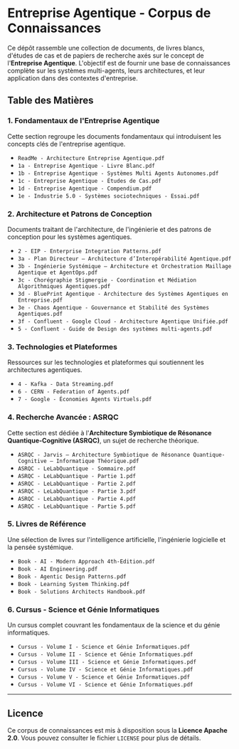# Entreprise Agentique - Corpus de Connaissances

Ce dépôt rassemble une collection de documents, de livres blancs, d'études de cas et de papiers de recherche axés sur le concept de l'**Entreprise Agentique**. L'objectif est de fournir une base de connaissances complète sur les systèmes multi-agents, leurs architectures, et leur application dans des contextes d'entreprise.

## Table des Matières

### 1. Fondamentaux de l'Entreprise Agentique
Cette section regroupe les documents fondamentaux qui introduisent les concepts clés de l'entreprise agentique.
- `ReadMe - Architecture Entreprise Agentique.pdf`
- `1a - Entreprise Agentique - Livre Blanc.pdf`
- `1b - Entreprise Agentique - Systèmes Multi Agents Autonomes.pdf`
- `1c - Entreprise Agentique - Études de Cas.pdf`
- `1d - Entreprise Agentique - Compendium.pdf`
- `1e - Industrie 5.0 - Systèmes sociotechniques - Essai.pdf`

### 2. Architecture et Patrons de Conception
Documents traitant de l'architecture, de l'ingénierie et des patrons de conception pour les systèmes agentiques.
- `2 - EIP - Enterprise Integration Patterns.pdf`
- `3a - Plan Directeur – Architecture d’Interopérabilité Agentique.pdf`
- `3b - Ingénierie Systémique – Architecture et Orchestration Maillage Agentique et AgentOps.pdf`
- `3c - Chorégraphie Stigmergie - Coordination et Médiation Algorithmiques Agentiques.pdf`
- `3d - BluePrint Agentique - Architecture des Systèmes Agentiques en Entreprise.pdf`
- `3e - Chaos Agentique - Gouvernance et Stabilité des Systèmes Agentiques.pdf`
- `3f - Confluent - Google Cloud - Architecture Agentique Unifiée.pdf`
- `5 - Confluent - Guide de Design des systèmes multi-agents.pdf`

### 3. Technologies et Plateformes
Ressources sur les technologies et plateformes qui soutiennent les architectures agentiques.
- `4 - Kafka - Data Streaming.pdf`
- `6 - CERN - Federation of Agents.pdf`
- `7 - Google - Économies Agents Virtuels.pdf`

### 4. Recherche Avancée : ASRQC
Cette section est dédiée à l'**Architecture Symbiotique de Résonance Quantique-Cognitive (ASRQC)**, un sujet de recherche théorique.
- `ASRQC - Jarvis – Architecture Symbiotique de Résonance Quantique-Cognitive – Informatique Théorique.pdf`
- `ASRQC - LeLabQuantique - Sommaire.pdf`
- `ASRQC - LeLabQuantique - Partie 1.pdf`
- `ASRQC - LeLabQuantique - Partie 2.pdf`
- `ASRQC - LeLabQuantique - Partie 3.pdf`
- `ASRQC - LeLabQuantique - Partie 4.pdf`
- `ASRQC - LeLabQuantique - Partie 5.pdf`

### 5. Livres de Référence
Une sélection de livres sur l'intelligence artificielle, l'ingénierie logicielle et la pensée systémique.
- `Book - AI - Modern Approach 4th-Edition.pdf`
- `Book - AI Engineering.pdf`
- `Book - Agentic Design Patterns.pdf`
- `Book - Learning System Thinking.pdf`
- `Book - Solutions Architects Handbook.pdf`

### 6. Cursus - Science et Génie Informatiques
Un cursus complet couvrant les fondamentaux de la science et du génie informatiques.
- `Cursus - Volume I - Science et Génie Informatiques.pdf`
- `Cursus - Volume II - Science et Génie Informatiques.pdf`
- `Cursus - Volume III - Science et Génie Informatiques.pdf`
- `Cursus - Volume IV - Science et Génie Informatiques.pdf`
- `Cursus - Volume V - Science et Génie Informatiques.pdf`
- `Cursus - Volume VI - Science et Génie Informatiques.pdf`

---

## Licence

Ce corpus de connaissances est mis à disposition sous la **Licence Apache 2.0**. Vous pouvez consulter le fichier `LICENSE` pour plus de détails.